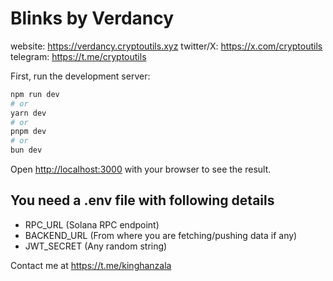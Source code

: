 # Blinks by Verdancy

website: https://verdancy.cryptoutils.xyz
twitter/X: https://x.com/cryptoutils
telegram: https://t.me/cryptoutils 

First, run the development server:

```bash
npm run dev
# or
yarn dev
# or
pnpm dev
# or
bun dev
```

Open [http://localhost:3000](http://localhost:3000) with your browser to see the result.

## You need a .env file with following details
- RPC_URL (Solana RPC endpoint)
- BACKEND_URL (From where you are fetching/pushing data if any)
- JWT_SECRET (Any random string)

Contact me at https://t.me/kinghanzala
